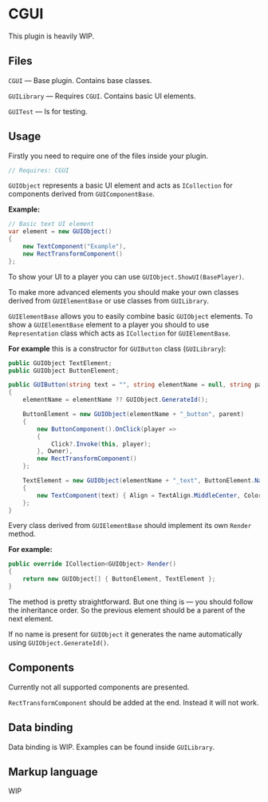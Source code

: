 # CGUI
This plugin is heavily WIP.

## Files
`CGUI` — Base plugin. Contains base classes.

`GUILibrary` — Requires `CGUI`. Contains basic UI elements.

`GUITest` — Is for testing.

## Usage
Firstly you need to require one of the files inside your plugin.
```csharp
// Requires: CGUI
```

`GUIObject` represents a basic UI element and acts as `ICollection` for components derived from `GUIComponentBase`.

**Example:**
```csharp
// Basic text UI element
var element = new GUIObject()
{
	new TextComponent("Example"),
	new RectTransformComponent()
};
```
To show your UI to a player you can use `GUIObject.ShowUI(BasePlayer)`.

To make more advanced elements you should make your own classes derived from `GUIElementBase` or use classes from `GUILibrary`.

`GUIElementBase` allows you to easily combine basic `GUIObject` elements. To show a `GUIElementBase` element to a player you should to use `Representation` class which acts as `ICollection` for `GUIElementBase`.

**For example** this is a constructor for `GUIButton` class (`GUILibrary`):
```csharp
public GUIObject TextElement;
public GUIObject ButtonElement;

public GUIButton(string text = "", string elementName = null, string parent = null)
{
	elementName = elementName ?? GUIObject.GenerateId();

	ButtonElement = new GUIObject(elementName + "_button", parent)
	{
		new ButtonComponent().OnClick(player =>
		{
			Click?.Invoke(this, player);
		}, Owner),
		new RectTransformComponent()
	};

	TextElement = new GUIObject(elementName + "_text", ButtonElement.Name)
	{
		new TextComponent(text) { Align = TextAlign.MiddleCenter, Color = Color.black }
	};
}
```
Every class derived from `GUIElementBase` should implement its own `Render` method.

**For example:**
```csharp
public override ICollection<GUIObject> Render()
{
	return new GUIObject[] { ButtonElement, TextElement };
}
```
The method is pretty straightforward. But one thing is — you should follow the inheritance order. So the previous element should be a parent of the next element.

If no name is present for `GUIObject` it generates the name automatically using `GUIObject.GenerateId()`.

## Components
Currently not all supported components are presented.

`RectTransformComponent` should be added at the end. Instead it will not work.

## Data binding
Data binding is WIP. Examples can be found inside `GUILibrary`.

## Markup language
WIP